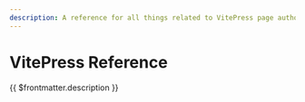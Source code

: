 ```yaml
---
description: A reference for all things related to VitePress page authoring.
---
```


# VitePress Reference
{{ $frontmatter.description }}